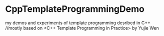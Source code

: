 # CppTemplateProgrammingDemo
my demos and experiments of template programming desribed in C++
//mostly based on <C++ Template Programming in Practice> by Yujie Wen
